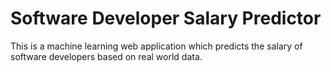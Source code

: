 # Software Developer Salary Predictor
This is a machine learning web application which predicts the salary of software developers based on real world data. 
